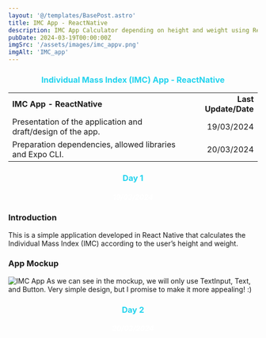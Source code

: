 ```yaml
---
layout: '@/templates/BasePost.astro'
title: IMC App - ReactNative
description: IMC App Calculator depending on height and weight using ReactNative
pubDate: 2024-03-19T00:00:00Z
imgSrc: '/assets/images/imc_appv.png'
imgAlt: 'IMC_app'
---
```


<h3 style="color: rgb(34, 211, 238); text-align: center;">Individual Mass Index (IMC) App - ReactNative</h3>

<table>
  <tr>
    <td><strong>IMC App - ReactNative</strong></td>
    <td style="text-align: right;"><strong>Last Update/Date</strong></td>
  </tr>
  <tr>
    <td>Presentation of the application and draft/design of the app.</td>
<td style="text-align: right;">19/03/2024</td>
  </tr>
  <tr>
    <td>Preparation dependencies, allowed libraries and Expo CLI.</td>
<td style="text-align: right;">20/03/2024</td>
  </tr>
</table>
<h3 style="color: rgb(34, 211, 238); text-align: center;">Day 1</h3>
<h5 style="color: white; text-align: center;">19/03/2024</h4>

### Introduction
This is a simple application developed in React Native that calculates the Individual Mass Index (IMC) according to the user’s height and weight.
 
### App Mockup 
<img alt="IMC App" src="/assets/images/imc_appv.png">
As we can see in the mockup, we will only use TextInput, Text, and Button.
Very simple design, but I promise to make it more appealing! :)

<h3 style="color: rgb(34, 211, 238); text-align: center;">Day 2</h3>
<h5 style="color: white; text-align: center;">20/03/2024</h4>
